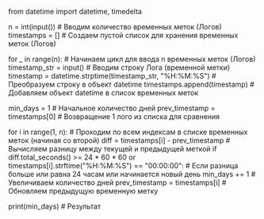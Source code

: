 from datetime import datetime, timedelta

n = int(input())                                        # Вводим количество временных меток (Логов)
timestamps = []                                         # Создаем пустой список для хранения временных меток (Логов)



for _ in range(n):                                                                              # Начинаем цикл для ввода n временных меток (Логов)
    timestamp_str = input()                                                                     # Вводим строку Лога (временной метки)
    timestamp = datetime.strptime(timestamp_str, "%H:%M:%S")                                  # Преобразуем строку в объект datetime
    timestamps.append(timestamp)                                                              # Добавляем объект datetime в список временных меток




min_days = 1                                                                                    # Начальное количество дней
prev_timestamp = timestamps[0]                                                                # Возвращение 1 лого из списка для сравнения

for i in range(1, n):                                                                        # Проходим по всем индексам в списке временных меток (начиная со второй)
    diff = timestamps[i] - prev_timestamp                                                        # Вычисляем разницу между текущей и предыдущей меткой
    if diff.total_seconds() >= 24 * 60 * 60 or timestamps[i].strftime("%H:%M:%S") == "00:00:00":      # Если разница больше или равна 24 часам или начинается новый день
        min_days += 1                                    # Увеличиваем количество дней
    prev_timestamp = timestamps[i]                       # Обновляем предыдущую временную метку

print(min_days)  # Результат



